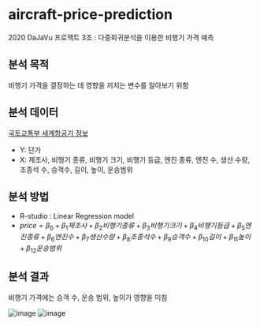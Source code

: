 # aircraft-price-prediction
2020 DaJaVu 프로젝트 3조 : 다중회귀분석을 이용한 비행기 가격 예측

## 분석 목적
비행기 가격을 결정하는 데 영향을 끼치는 변수를 알아보기 위함


## 분석 데이터
[국토교통부 세계항공기 정보](https://www.data.go.kr/data/3048607/fileData.do)
* Y: 단가
* X: 제조사, 비행기 종류, 비행기 크기, 비행기 등급, 엔진 종류, 엔진 수, 생산 수량, 조종석 수, 승객수, 길이, 높이, 운송범위


## 분석 방법
* R-studio : Linear Regression model
* $price = \beta_0 + \beta_1 제조사 + \beta_2 비행기 종류 + \beta_3 비행기 크기 + \beta_4 비행기 등급 + \beta_5 엔진 종류 + \beta_6 엔진 수 + \beta_7 생산 수량 + \beta_8 조종석 수 + \beta_9 승객수 + \beta_{10} 길이 + \beta_{11} 높이 + \beta_{12} 운송범위$


## 분석 결과
비행기 가격에는 승객 수, 운송 범위, 높이가 영향을 미침

![image](https://user-images.githubusercontent.com/128488488/235679980-d5f51244-ba14-42cf-980c-94bb89300c23.png)
![image](https://user-images.githubusercontent.com/128488488/235680150-fc8bf2de-1bc7-42ba-936e-d01bcd8dd8f9.png)

